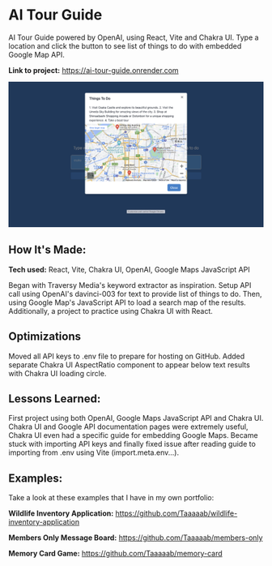 # AI Tour Guide

AI Tour Guide powered by OpenAI, using React, Vite and Chakra UI. Type a location and click the button to see list of things to do with embedded Google Map API.

**Link to project:** https://ai-tour-guide.onrender.com

![alt tag](https://github.com/Taaaaab/ai-tour-guide/blob/main/src/assets/Screenshot.png)

## How It's Made:

**Tech used:** React, Vite, Chakra UI, OpenAI, Google Maps JavaScript API

Began with Traversy Media's keyword extractor as inspiration. Setup API call using OpenAI's davinci-003 for text to provide list of things to do. Then, using Google Map's JavaScript API to load a search map of the results. Additionally, a project to practice using Chakra UI with React.

## Optimizations

Moved all API keys to .env file to prepare for hosting on GitHub. Added separate Chakra UI AspectRatio component to appear below text results with Chakra UI loading circle.

## Lessons Learned:

First project using both OpenAI, Google Maps JavaScript API and Chakra UI. Chakra UI and Google API documentation pages were extremely useful, Chakra UI even had a specific guide for embedding Google Maps. Became stuck with importing API keys and finally fixed issue after reading guide to importing from .env using Vite (import.meta.env...).

## Examples:

Take a look at these examples that I have in my own portfolio:

**Wildlife Inventory Application:** https://github.com/Taaaaab/wildlife-inventory-application

**Members Only Message Board:** https://github.com/Taaaaab/members-only

**Memory Card Game:** https://github.com/Taaaaab/memory-card
